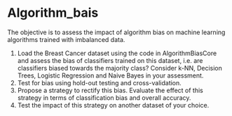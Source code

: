 # Algorithm_bais

The objective is to assess the impact of algorithm bias on machine learning algorithms trained with imbalanced data. 
1. Load the Breast Cancer dataset using the code in AlgorithmBiasCore and assess the bias of classifiers trained on this dataset, i.e. are classifiers biased towards the majority class? Consider k-NN, Decision Trees, Logistic Regression and Naive Bayes in your assessment. 
2. Test for bias using hold-out testing and cross-validation. 
3. Propose a strategy to rectify this bias. Evaluate the effect of this strategy in terms of classification bias and overall accuracy.  
4. Test the impact of this strategy on another dataset of your choice. 

